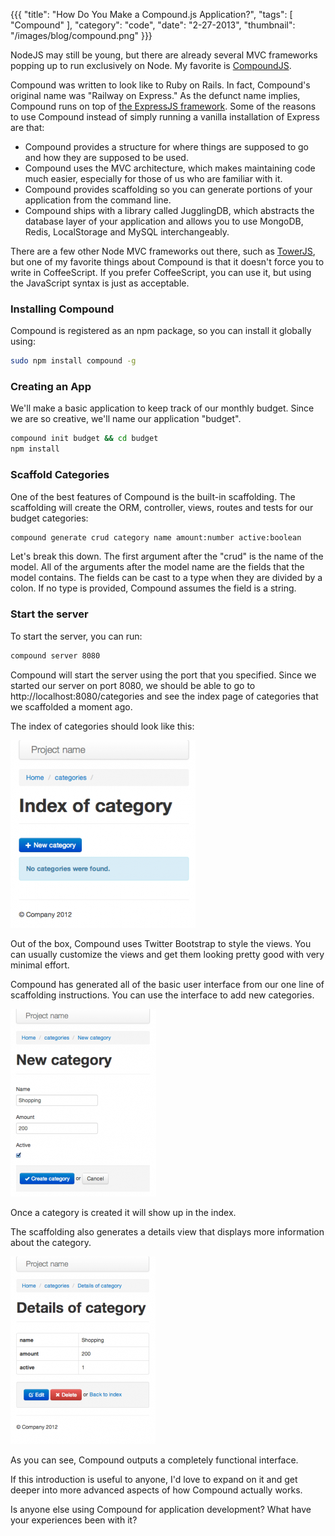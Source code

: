 {{{
    "title": "How Do You Make a Compound.js Application?",
    "tags": [ "Compound" ],
    "category": "code",
    "date": "2-27-2013",
    "thumbnail": "/images/blog/compound.png"
}}}

NodeJS may still be young, but there are already several MVC frameworks popping up to run exclusively on Node. My favorite is [CompoundJS](http://compoundjs.com/).

Compound was written to look like to Ruby on Rails. In fact, Compound's original name was "Railway on Express." As the defunct name implies, Compound runs on top of [the ExpressJS framework](http://expressjs.com/). Some of the reasons to use Compound instead of simply running a vanilla installation of Express are that:

-   Compound provides a structure for where things are supposed to go and how they are supposed to be used.
-   Compound uses the MVC architecture, which makes maintaining code much easier, especially for those of us who are familiar with it.
-   Compound provides scaffolding so you can generate portions of your application from the command line.
-   Compound ships with a library called JugglingDB, which abstracts the database layer of your application and allows you to use MongoDB, Redis, LocalStorage and MySQL interchangeably.

There are a few other Node MVC frameworks out there, such as [TowerJS](http://towerjs.org/), but one of my favorite things about Compound is that it doesn't force you to write in CoffeeScript. If you prefer CoffeeScript, you can use it, but using the JavaScript syntax is just as acceptable.

### Installing Compound

Compound is registered as an npm package, so you can install it globally using:

```bash
sudo npm install compound -g
```

### Creating an App

We'll make a basic application to keep track of our monthly budget. Since we are so creative, we'll name our application "budget".

```bash
compound init budget && cd budget
npm install
```

### Scaffold Categories

One of the best features of Compound is the built-in scaffolding. The scaffolding will create the ORM, controller, views, routes and tests for our budget categories:

```bash
compound generate crud category name amount:number active:boolean
```

Let's break this down. The first argument after the "crud" is the name of the model. All of the arguments after the model name are the fields that the model contains. The fields can be cast to a type when they are divided by a colon. If no type is provided, Compound assumes the field is a string.

### Start the server

To start the server, you can run:

```bash
compound server 8080
```

Compound will start the server using the port that you specified. Since we started our server on port 8080, we should be able to go to http://localhost:8080/categories and see the index page of categories that we scaffolded a moment ago.

The index of categories should look like this:

![Compound](/images/blog/compound1.png)

Out of the box, Compound uses Twitter Bootstrap to style the views. You can usually customize the views and get them looking pretty good with very minimal effort.

Compound has generated all of the basic user interface from our one line of scaffolding instructions. You can use the interface to add new categories.

![Compound](/images/blog/compound2.png)

Once a category is created it will show up in the index.

The scaffolding also generates a details view that displays more information about the category.

![Compound](/images/blog/compound3.png)

As you can see, Compound outputs a completely functional interface.

If this introduction is useful to anyone, I'd love to expand on it and get deeper into more advanced aspects of how Compound actually works.

Is anyone else using Compound for application development? What have your experiences been with it?